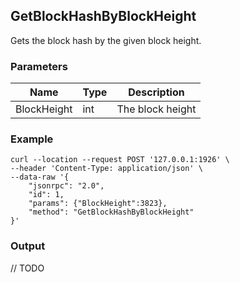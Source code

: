 ## GetBlockHashByBlockHeight

Gets the block hash by the given block height.

### Parameters

| Name         | Type   | Description       |
| ---------------- | -------------- | ------- |
| BlockHeight    | int | The block height |

### Example
```shell
curl --location --request POST '127.0.0.1:1926' \
--header 'Content-Type: application/json' \
--data-raw '{
    "jsonrpc": "2.0",
    "id": 1,
    "params": {"BlockHeight":3823},
    "method": "GetBlockHashByBlockHeight"
}'
```

### Output

// TODO
